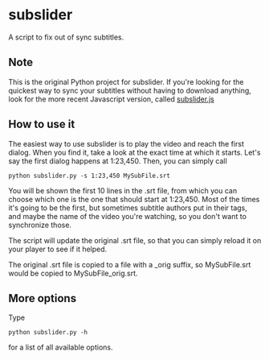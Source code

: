 subslider
=========

A script to fix out of sync subtitles.

Note
----

This is the original Python project for subslider. If you're looking for the
quickest way to sync your subtitles without having to download anything, look
for the more recent Javascript version, called [subslider.js][1]

[1]: https://github.com/micheleb/subslider.js

How to use it
-------------

The easiest way to use subslider is to play the video and reach the first dialog. When you find it, take a look at the
exact time at which it starts. Let's say the first dialog happens at 1:23,450. Then, you can simply call
```Shell
python subslider.py -s 1:23,450 MySubFile.srt
```

You will be shown the first 10 lines in the .srt file, from which you can choose which one is the one that should start
at 1:23,450. Most of the times it's going to be the first, but sometimes subtitle authors put in their tags, and maybe
the name of the video you're watching, so you don't want to synchronize those.

The script will update the original .srt file, so that you can simply reload it on your player to see if it helped.

The original .srt file is copied to a file with a _orig suffix, so MySubFile.srt would be copied to MySubFile_orig.srt.

More options
------------

Type
```Shell
python subslider.py -h
```

for a list of all available options.
